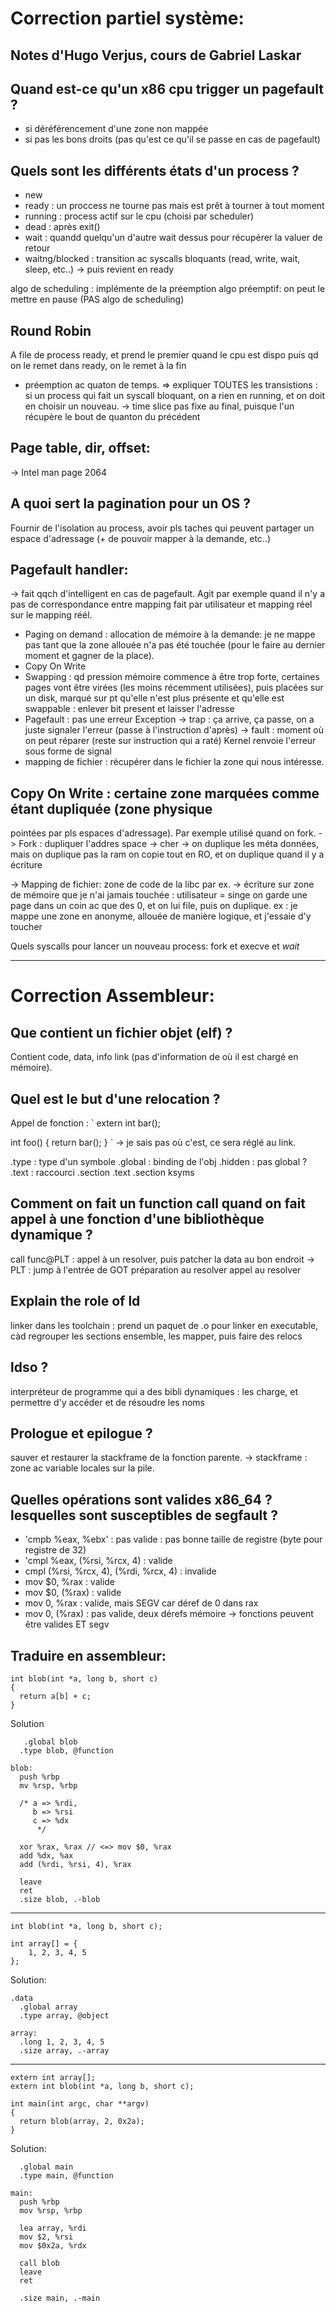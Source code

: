 # Correction partiel système:
## Notes d'Hugo Verjus, cours de Gabriel Laskar

## Quand est-ce qu'un x86 cpu trigger un pagefault ?
- si déréférencement d'une zone non mappée
- si pas les bons droits
(pas qu'est ce qu'il se passe en cas de pagefault)

## Quels sont les différents états d'un process ?
- new
- ready : un proccess ne tourne pas mais est prêt à tourner à tout moment
- running : process actif sur le cpu (choisi par scheduler)
- dead : après exit()
- wait : quandd quelqu'un d'autre wait dessus pour récupérer la valuer de retour
- waitng/blocked : transition ac syscalls bloquants (read, write, wait, sleep, etc..)
  -> puis revient en ready

algo de scheduling : implémente de la préemption
algo préemptif: on peut le mettre en pause (PAS algo de scheduling)

## Round Robin
A file de process ready, et prend le premier quand le cpu est dispo
puis qd on le remet dans ready, on le remet à la fin
+ préemption ac quaton de temps.
=> expliquer TOUTES les transistions :
   si un process qui fait un syscall bloquant, on a rien en running, et on doit
   en choisir un nouveau.
   -> time slice pas fixe au final, puisque l'un récupère le bout de quanton du précédent

## Page table, dir, offset:
-> Intel man page 2064

## A quoi sert la pagination pour un OS ?
Fournir de l'isolation au process, avoir pls taches qui peuvent partager un espace
d'adressage (+ de pouvoir mapper à la demande, etc..)

## Pagefault handler:
-> fait qqch d'intelligent en cas de pagefault.
Agit par exemple quand il n'y a pas de correspondance entre mapping fait par utilisateur
et mapping réel sur le mapping réél.
- Paging on demand : allocation de mémoire à la demande: je ne mappe pas tant que la zone
allouée n'a pas été touchée (pour le faire au dernier moment et gagner de la place).
- Copy On Write
- Swapping : qd pression mémoire commence à être trop forte, certaines pages vont être virées
(les moins récemment utilisées), puis placées sur un disk, marqué sur pt qu'elle n'est plus présente
et qu'elle est swappable : enlever bit present et laisser l'adresse
- Pagefault : pas une erreur
  Exception
  -> trap : ça arrive, ça passe, on a juste signaler l'erreur (passe à l'instruction d'après)
  -> fault : moment où on peut réparer (reste sur instruction qui a raté)
  Kernel renvoie l'erreur sous forme de signal
- mapping de fichier : récupérer dans le fichier la zone qui nous intéresse.

## Copy On Write : certaine zone marquées comme étant dupliquée (zone physique
pointées par pls espaces d'adressage). Par exemple utilisé quand on fork.
-> Fork : dupliquer l'addres space -> cher
     -> on duplique les méta données, mais on duplique pas la ram
     on copie tout en RO, et on duplique quand il y a écriture

-> Mapping de fichier: zone de code de la libc par ex.
-> écriture sur zone de mémoire que je n'ai jamais touchée : utilisateur = singe
on garde une page dans un coin ac que des 0, et on lui file, puis on duplique.
ex : je mappe une zone en anonyme, allouée de manière logique, et j'essaie d'y toucher

Quels syscalls pour lancer un nouveau process:
fork et execve et *wait*


************************************************************************************************

# Correction Assembleur:

## Que contient un fichier objet (elf) ?
Contient code, data, info link (pas d'information de où il est chargé en mémoire).

## Quel est le but d'une relocation ?
Appel de fonction :
`
extern int bar();

int foo()
{
  return bar();
}
`
-> je sais pas où c'est, ce sera réglé au link.


.type : type d'un symbole
.global : binding de l'obj
.hidden : pas global ?
.text : raccourci .section .text
.section ksyms


## Comment on fait un function call quand on fait appel à une fonction d'une bibliothèque dynamique ?
call func@PLT : appel à un resolver, puis patcher la data au bon endroit
 -> PLT : jump à l'entrée de GOT
          préparation au resolver
          appel au resolver

## Explain the role of ld
linker dans les toolchain : prend un paquet de .o pour linker en executable, càd regrouper
les sections ensemble, les mapper, puis faire des relocs

## ldso ?
interpréteur de programme qui a des bibli dynamiques : les charge,
et permettre d'y accéder et de résoudre les noms

## Prologue et epilogue ?
sauver et restaurer la stackframe de la fonction parente.
-> stackframe : zone ac variable locales sur la pile.

## Quelles opérations sont valides x86_64 ? lesquelles sont susceptibles de segfault ?
- 'cmpb %eax, %ebx' : pas valide : pas bonne taille de registre (byte pour registre de 32)
- 'cmpl %eax, (%rsi, %rcx, 4) : valide
- cmpl (%rsi, %rcx, 4), (%rdi, %rcx, 4) : invalide
- mov $0, %rax : valide
- mov $0, (%rax) : valide
- mov 0, %rax : valide, mais SEGV car déref de 0 dans rax
- mov 0, (%rax) : pas valide, deux dérefs mémoire
-> fonctions peuvent être valides ET segv

## Traduire en assembleur:

    int blob(int *a, long b, short c)
    {
      return a[b] + c;
    }


Solution

       .global blob
      .type blob, @function

    blob:
      push %rbp
      mv %rsp, %rbp

      /* a => %rdi,
         b => %rsi
         c => %dx
          */

      xor %rax, %rax // <=> mov $0, %rax
      add %dx, %ax
      add (%rdi, %rsi, 4), %rax

      leave
      ret
      .size blob, .-blob

************************

    int blob(int *a, long b, short c);

    int array[] = {
        1, 2, 3, 4, 5
    };


Solution:

    .data
      .global array
      .type array, @object

    array:
      .long 1, 2, 3, 4, 5
      .size array, .-array

************************

    extern int array[];
    extern int blob(int *a, long b, short c);

    int main(int argc, char **argv)
    {
      return blob(array, 2, 0x2a);
    }


Solution:

      .global main
      .type main, @function

    main:
      push %rbp
      mov %rsp, %rbp

      lea array, %rdi
      mov $2, %rsi
      mov $0x2a, %rdx

      call blob
      leave
      ret

      .size main, .-main
